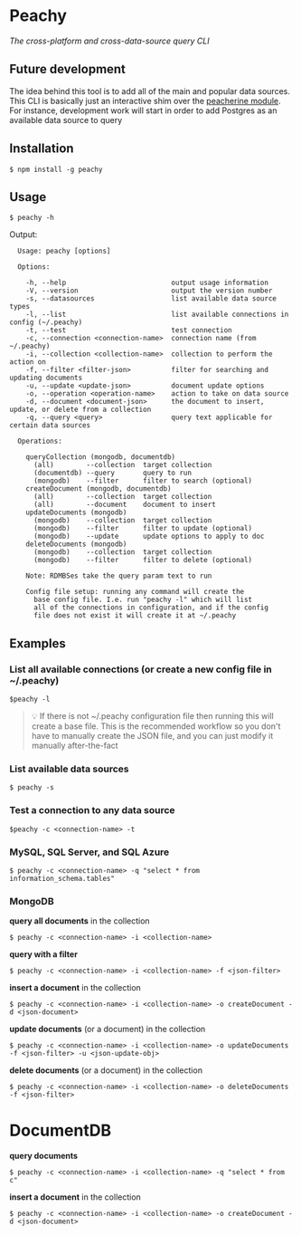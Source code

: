 # Peachy

*The cross-platform and cross-data-source query CLI*

## Future development

The idea behind this tool is to add all of the main and popular data sources.  This CLI is basically just an interactive shim over the [peacherine module](https://github.com/tstringer/peacherine).  For instance, development work will start in order to add Postgres as an available data source to query

## Installation

```
$ npm install -g peachy
```

## Usage

```
$ peachy -h
```

Output:

```
  Usage: peachy [options]

  Options:

    -h, --help                          output usage information
    -V, --version                       output the version number
    -s, --datasources                   list available data source types
    -l, --list                          list available connections in config (~/.peachy)
    -t, --test                          test connection
    -c, --connection <connection-name>  connection name (from ~/.peachy)
    -i, --collection <collection-name>  collection to perform the action on
    -f, --filter <filter-json>          filter for searching and updating documents
    -u, --update <update-json>          document update options
    -o, --operation <operation-name>    action to take on data source
    -d, --document <document-json>      the document to insert, update, or delete from a collection
    -q, --query <query>                 query text applicable for certain data sources

  Operations:

    queryCollection (mongodb, documentdb)
      (all)        --collection  target collection
      (documentdb) --query       query to run
      (mongodb)    --filter      filter to search (optional)
    createDocument (mongodb, documentdb)
      (all)        --collection  target collection
      (all)        --document    document to insert
    updateDocuments (mongodb)
      (mongodb)    --collection  target collection
      (mongodb)    --filter      filter to update (optional)
      (mongodb)    --update      update options to apply to doc
    deleteDocuments (mongodb)
      (mongodb)    --collection  target collection
      (mongodb)    --filter      filter to delete (optional)

    Note: RDMBSes take the query param text to run

    Config file setup: running any command will create the 
      base config file. I.e. run "peachy -l" which will list 
      all of the connections in configuration, and if the config 
      file does not exist it will create it at ~/.peachy
```

## Examples

### List all available connections (or create a new config file in ~/.peachy)

```
$peachy -l
```

> :bulb: If there is not ~/.peachy configuration file then running this will create a base file.  This is the recommended workflow so you don't have to manually create the JSON file, and you can just modify it manually after-the-fact

### List available data sources

```
$ peachy -s
```

### Test a connection to any data source

```
$peachy -c <connection-name> -t
```

### MySQL, SQL Server, and SQL Azure

```
$ peachy -c <connection-name> -q "select * from information_schema.tables"
```

### MongoDB

**query all documents** in the collection

```
$ peachy -c <connection-name> -i <collection-name>
```

**query with a filter**

```
$ peachy -c <connection-name> -i <collection-name> -f <json-filter>
```

**insert a document** in the collection

```
$ peachy -c <connection-name> -i <collection-name> -o createDocument -d <json-document>
```

**update documents** (or a document) in the collection

```
$ peachy -c <connection-name> -i <collection-name> -o updateDocuments -f <json-filter> -u <json-update-obj>
```

**delete documents** (or a document) in the collection

```
$ peachy -c <connection-name> -i <collection-name> -o deleteDocuments -f <json-filter>
```

# DocumentDB

**query documents**

```
$ peachy -c <connection-name> -i <collection-name> -q "select * from c"
```

**insert a document** in the collection

```
$ peachy -c <connection-name> -i <collection-name> -o createDocument -d <json-document>
```